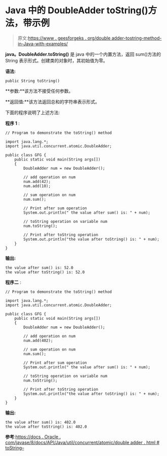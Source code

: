 # Java 中的 DoubleAdder toString()方法，带示例

> 原文:[https://www . geesforgeks . org/double adder-tostring-method-in-Java-with-examples/](https://www.geeksforgeeks.org/doubleadder-tostring-method-in-java-with-examples/)

**java。DoubleAdder.toString()** 是 java 中的一个内置方法，返回 sum()方法的 String 表示形式。创建类的对象时，其初始值为零。

**语法:**

```
public String toString()

```

**参数:**该方法不接受任何参数。

**返回值:**该方法返回总和的字符串表示形式。

下面的程序说明了上述方法:

**程序 1** :

```
// Program to demonstrate the toString() method

import java.lang.*;
import java.util.concurrent.atomic.DoubleAdder;

public class GFG {
    public static void main(String args[])
    {
        DoubleAdder num = new DoubleAdder();

        // add operation on num
        num.add(42);
        num.add(10);

        // sum operation on num
        num.sum();

        // Print after sum operation
        System.out.println(" the value after sum() is: " + num);

        // toString operation on variable num
        num.toString();

        // Print after toString operation
        System.out.println("the value after toString() is: " + num);
    }
}
```

**输出:**

```
the value after sum() is: 52.0
the value after toString() is: 52.0

```

**程序二** :

```
// Program to demonstrate the toString() method

import java.lang.*;
import java.util.concurrent.atomic.DoubleAdder;

public class GFG {
    public static void main(String args[])
    {
        DoubleAdder num = new DoubleAdder();

        // add operation on num
        num.add(402);

        // sum operation on num
        num.sum();

        // Print after sum operation
        System.out.println(" the value after sum() is: " + num);

        // toString operation on variable num
        num.toString();

        // Print after toString operation
        System.out.println("the value after toString() is: " + num);
    }
}
```

**输出:**

```
the value after sum() is: 402.0
the value after toString() is: 402.0

```

**参考**:[https://docs . Oracle . com/javase/8/docs/API/Java/util/concurrent/atomic/double adder . html # toString–](https://docs.oracle.com/javase/8/docs/api/java/util/concurrent/atomic/DoubleAdder.html#toString--)